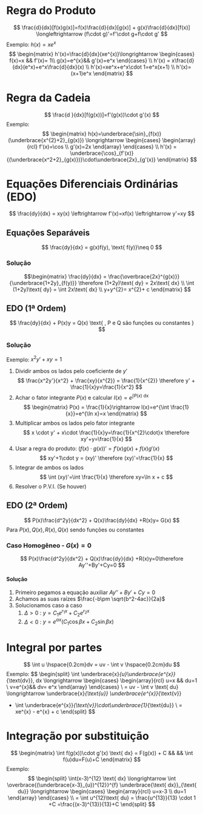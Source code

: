 # Regra do Produto
$$
\frac{d}{dx}[f(x)g(x)]=f(x)\frac{d}{dx}[g(x)] + g(x)\frac{d}{dx}[f(x)] \longleftrightarrow (f\cdot g)'=f'\cdot g+f\cdot g'
$$
Exemplo: $h(x)=xe^x$
$$
\begin{matrix}
h'(x)=\frac{d}{dx}(xe^{x)}\longrightarrow \begin{cases} f(x)=x && f'(x)= 1\\
g(x)=e^{x}&& g'(x)=e^x 
\end{cases} \\ 
h'(x) = x\frac{d}{dx}(e^x)+e^x\frac{d}{dx}(x) \\ 
h'(x)=xe^x+e^x\cdot 1=e^x(x+1) \\ 
h'(x)=(x+1)e^x
\end{matrix}
$$

# Regra da Cadeia
$$
\frac{d }{dx}[f(g(x))]=f'(g(x))\cdot g'(x)
$$
Exemplo: 
$$
\begin{matrix}
h(x)=\underbrace{\sin}_{f(x)}(\underbrace{x^{2}+2}_{g(x)})
\longrightarrow
\begin{cases}
\begin{array}{rcl}
f'(x)=\cos \\ g'(x)=2x  \end{array} 
\end{cases} \\
h'(x) = \underbrace{\cos}_{f'(x)}{(\underbrace{x^2+2}_{g(x)})}\cdot\underbrace{2x}_{g'(x)}
\end{matrix}
$$
# Equações Diferenciais Ordinárias (EDO)
$$
\frac{dy}{dx} = xy(x) \leftrightarrow f'(x)=xf(x) \leftrightarrow y'=xy
$$
## Equações Separáveis
$$
\frac{dy}{dx} = g(x)f(y), \text{  f(y)}\neq 0
$$
### Solução
$$\begin{matrix}
\frac{dy}{dx} = \frac{\overbrace{2x}^{g(x)}}{\underbrace{1+2y}_{f(y)}} \therefore (1+2y)\text{ dy} = 2x\text{ dx} \\ 
\int (1+2y)\text{ dy} = \int 2x\text{ dx} \\ 
y+y^{2}= x^{2}+ c
\end{matrix}
$$
## EDO (1ª Ordem)
$$
\frac{dy}{dx} + P(x)y = Q(x) \text{ , P e Q são funções ou constantes }
$$
### Solução
Exemplo: $x^2y'+xy=1$
1. Dividir ambos os lados pelo coeficiente de $y'$
	$$
	\frac{x^2y'}{x^2} + \frac{xy}{x^{2}} = \frac{1}{x^{2}} \therefore y' + \frac{1}{x}y=\frac{1}{x^2}
$$
2. Achar o fator integrante $P(x)$ e calcular $I(x)=e^{\int P(x) \text{ dx}}$ 
	$$
	\begin{matrix}
	 P(x) = \frac{1}{x}\rightarrow I(x)=e^{\int \frac{1}{x}}=e^{\ln x}=x
	\end{matrix}
$$
3. Multiplicar ambos os lados pelo fator integrante
	$$
	x \cdot y' + x\cdot \frac{1}{x}y=\frac{1}{x^{2}\cdot}x \therefore xy'+y=\frac{1}{x}
$$
4. Usar a regra do produto: $(f(x)\cdot g(x))'=f'(x)g(x)+f(x)g'(x)$
	$$
	xy'+1\cdot y = (xy)' \therefore (xy)'=\frac{1}{x}
$$
5. Integrar de ambos os lados
	$$
	\int (xy)'=\int \frac{1}{x} \therefore xy=\ln x + c
$$
6. Resolver o P.V.I. (Se houver)
## EDO (2ª Ordem)

$$
P(x)\frac{d^2y}{dx^2} + Q(x)\frac{dy}{dx} +R(x)y= G(x)
$$
Para $P(x),Q(x),R(x),Q(x)$ sendo funções ou constantes
### Caso Homogêneo - $G(x)=0$
$$
P(x)\frac{d^2y}{dx^2} + Q(x)\frac{dy}{dx} +R(x)y=0\therefore Ay''+By'+Cy=0
$$
#### Solução
1. Primeiro pegamos a equação auxiliar $Ay''+By'+Cy=0$
2. Achamos as suas raízes $\frac{-b\pm \sqrt{b^2-4ac}}{2a}$
3. Solucionamos caso a caso
	1. $\Delta >0$  : 	$y=C_1e^{r_1x}+C_2e^{r_2x}$
	2. $\Delta <0$  :	$y=e^{\alpha x}(C_1\cos{\beta x}+C_2\sin{\beta x})$
# Integral por partes
$$
\int u \hspace{0.2cm}dv = uv - \int v \hspace{0.2cm}du
$$
Exemplo:
$$
\begin{split}
\int \underbrace{x}_{u}\underbrace{e^{x}}_{\text{dv}}\, dx \longrightarrow
\begin{cases}
\begin{array}{rcl}
u=x && du=1 \\
v=e^{x}&& dv= e^x
\end{array} 
\end{cases} 
\\
= uv - \int v \text{ du} \longrightarrow 
\underbrace{x}_{\text{u}} \underbrace{e^{x}}_{\text{v}} 
- \int \underbrace{e^{x}}_{\text{v}}\cdot\underbrace{1}_{\text{du}}
\\ = xe^{x} - e^{x} + c
\end{split}
$$
# Integração por substituição
$$
\begin{matrix}
\int f(g(x))\cdot g'(x) \text{ dx} = F(g(x)) + C && && \int f(u)du=F(u)+C
\end{matrix}
$$
Exemplo:
$$
\begin{split}
\int(x-3)^{12} \text{ dx}
\longrightarrow
\int \overbrace{(\underbrace{x-3}_{u})^{12}}^{f} \underbrace{\text{ dx}}_{\text{ du}} 
\longrightarrow
\begin{cases}
\begin{array}{rcl}
u=x-3 \\ du=1  \end{array} 
\end{cases} 
\\
= \int u^{12}\text{ du} = \frac{u^{13}}{13} \cdot 1 +C =\frac{(x-3)^{13}}{13}+C 
\end{split}
$$

